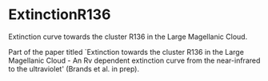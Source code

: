 # ExtinctionR136
Extinction curve towards the cluster R136 in the Large Magellanic Cloud. 

Part of the paper titled `Extinction towards the cluster R136 in the Large Magellanic Cloud - An Rv dependent extinction curve from the near-infrared to the ultraviolet' (Brands et al. in prep).
